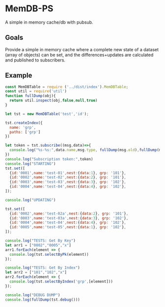 # MemDB-PS
A simple in memory cache/db with pubsub.

## Goals
Provide a simple in memory cache where a complete new state of a dataset (array of objects) can be set, and the differences+updates are calculated and published to subscribers.

## Example
```js
const MemDBTable = require ('../dist/index').MemDBTable;
const util = require('util')
function fullDump(obj){
  return util.inspect(obj,false,null,true)
}

let tst = new MemDBTable('test','id');

tst.createIndex({
  name: 'grp',
  paths: ['grp']
})

let token = tst.subscribe((msg,data)=>{
  console.log("%s-%s:",data.name,msg.type, fullDump(msg.old),fullDump(msg.data));
})
console.log("Subscription token:",token)
console.log("STARTING")
tst.set([
  {id:'0001',name:'test-01',nest:{data:1}, grp: '101'},
  {id:'0002',name:'test-02',nest:{data:2}, grp: '101'},
  {id:'0003',name:'test-03',nest:{data:3}, grp: '102'},
  {id:'0004',name:'test-04',nest:{data:4}, grp: '102'},
]);

console.log("UPDATING")

tst.set([
  {id:'0002',name:'test-02a',nest:{data:2}, grp: '101'},
  {id:'0003',name:'test-03a',nest:{data:3}, grp: '102'},
  {id:'0004',name:'test-04',nest:{data:4}, grp: '102'},
  {id:'0005',name:'test-05',nest:{data:1}, grp: '102'},
]);

console.log("TESTS: Get By Key")
let arr1 = ["0002","0005","x"]
arr1.forEach(element => {
  console.log(tst.selectByPk(element))
});

console.log("TESTS: Get By Index")
let arr2 = ["101","102","x"]
arr2.forEach(element => {
  console.log(tst.selectByIndex('grp',[element]))
});

console.log("DEBUG DUMP")
console.log(fullDump(tst.debug()))
```